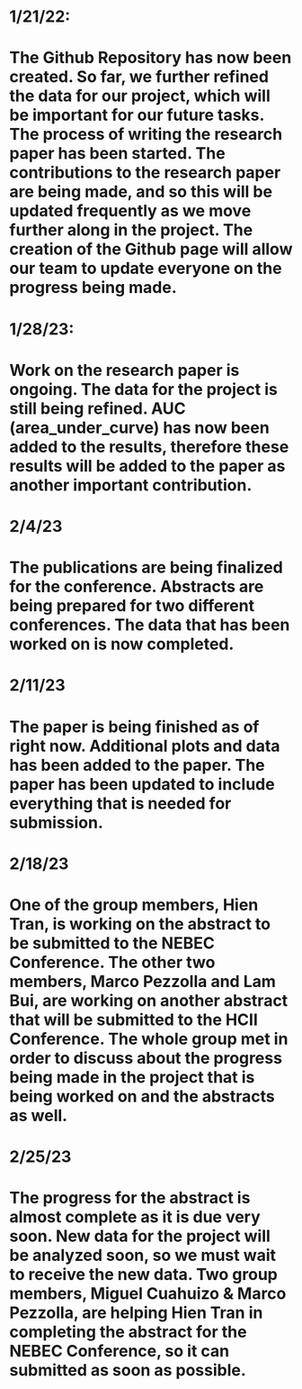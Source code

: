 # 1/21/22: 

# The Github Repository has now been created. So far, we further refined the data for our project, which will be important for our future tasks. The process of writing the research paper has been started. The contributions to the research paper are being made, and so this will be updated frequently as we move further along in the project. The creation of the Github page will allow our team to update everyone on the progress being made. 

# 1/28/23:

# Work on the research paper is ongoing. The data for the project is still being refined. AUC (area_under_curve) has now been added to the results, therefore these results will be added to the paper as another important contribution. 


# 2/4/23

# The publications are being finalized for the conference. Abstracts are being prepared for two different conferences. The data that has been worked on is now completed. 

# 2/11/23

# The paper is being finished as of right now. Additional plots and data has been added to the paper. The paper has been updated to include everything that is needed for submission. 

# 2/18/23 

# One of the group members, Hien Tran, is working on the abstract to be submitted to the NEBEC Conference. The other two members, Marco Pezzolla and Lam Bui, are working on another abstract that will be submitted to the HCII Conference. The whole group met in order to discuss about the progress being made in the project that is being worked on and the abstracts as well. 

# 2/25/23 

# The progress for the abstract is almost complete as it is due very soon. New data for the project will be analyzed soon, so we must wait to receive the new data. Two group members, Miguel Cuahuizo & Marco Pezzolla, are helping Hien Tran in completing the abstract for the NEBEC Conference, so it can submitted as soon as possible. 
